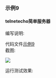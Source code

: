 ### 示例9
#### telnetecho简单服务器

编写说明:

代码文件[示例9](示例9/main.go)  
截图:

![](示例9/20200311110309.png)  

运行测试效果:
